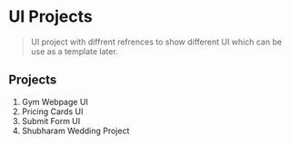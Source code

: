 # UI Projects
  > UI project with diffrent refrences to show different UI which can be use as a template later.

## Projects
<ol>
<li>Gym Webpage UI</li>
<li>Pricing Cards UI</li>
<li>Submit Form UI</li>
<li>Shubharam Wedding Project</li>
</ol>
